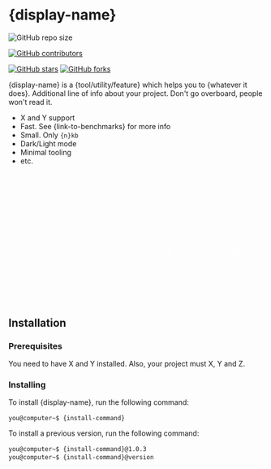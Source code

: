 # {display-name}

<!--
Hey there!
Thanks for checking this out. If you find this helpful, please leave a star!
If you have any suggestions, feel free to open a pull request or an issue.

To make life easier, do a quick search-and-replace for:
{display-name}: The project's display name
{repo-name}: The name of the repo the project
{github-username}: The username under which the repo is

Make sure to read through the whole README.
-->

<!-- 
Badges are a great way to show tiny tidbits of info.
They also attract the eye but don't overuse them.

You can also make these badges link to relevant pages.

Quick note, remove the comments/move them all to the top so that the comments
render properly.
-->

<!-- 
Repo size is more "universal" than, say, npm package size. 
Feel free to change this.
-->
![GitHub repo size][repo-size]

<!-- 
Just to encourage others to contribute.
-->
[![GitHub contributors][contributors]][contributors-url]

<!--
You may be thinking, 

"why is there a badge for stars (and stuff)? 
aren't they already shown on the repo's homepage?"

Well, the fact is this README may be shown in other places.
For example, if this is an npm package, this README will also be shown on npm.
There may also be other places where this is shown.
If this README is supposed to be only on GitHub, feel free to remove these badges.
-->
[![GitHub stars][stars]][stars-url]
[![GitHub forks][forks]][forks-url]

<!--
Here's a bunch of commonly used badges to save a visit to shields.io.
You can uncomment them if you want. Don't forget to uncomment and fill 
their respective references at the bottom of the page.

[![GitHub Workflow Status][workflow-status]][workflow-url]
![npm bundle size][npm-size]
[![npm downloads][npm-downloads]][repo-npm]
[![License][license]][license-url]
![Page Hits][page-hits]

There's more at shields.io and at other sources. You can use them if relevant.
Once again, don't add too much. Try to limit badges to a single line.
-->

<!--
Before you start, check out the writing guidelines 
which lives at ./writing-guidelines.md for general writing tips.
-->

<!--
You can place a logo or a banner image near the top of the README. 
Don't place both, if you want to just place the logo in the banner.
-->

<!-- 
Place a logo here. You can also make the logo move to the right by using:

<img src="src" align"right">
-->

{display-name} is a {tool/utility/feature} which helps you to {whatever it does}.
Additional line of info about your project. Don't go overboard, people won't
read it.

<!-- 
Place a list of highlights here
-->
- X and Y support
- Fast. See {link-to-benchmarks} for more info
- Small. Only `{n}kb`
- Dark/Light mode
- Minimal tooling
- etc.

<!--
Place a banner image here.

Always set a background color if any parts of the image do not contrast 
with black or white. This is done because some images which look good 
in the light theme won't look good in the dark theme and vice versa.

You can put a short description above the banner if you like.
-->
![{display-name][banner]

<!-- 
Use this space after the banner to show 2-3 screenshots of what your project does.
A picture is worth a thousand words. 

Only exception is don't put screenshots if it's just code. 
Put the code in code blocks. 
Of course don't do this if you are showcasing some kind of linter for editors, etc.
-->

<!-- 
Once you have a clear and concise description of the project,
direct people to install the project and try it for themselves
-->
## Installation

### Prerequisites

You need to have X and Y installed. Also, your project must X, Y and Z.

### Installing

<!--
1. Give them a quick and easy way to install a production version
2. Show them how they can install previous versions and nightly builds
-->

To install {display-name}, run the following command:

<!--
Use the console language because it highlights the prompt
-->
```console
you@computer~$ {install-command}
```

To install a previous version, run the following command:

```console
you@computer~$ {install-command}@1.0.3
you@computer~$ {install-command}@version
```

<!-- 
If there are any alternate downloads, show them here.

For example, you may have the option to install a core lightweight option, etc.
Place them here.
-->

<!--
Always prefer reference-style links because
1. They are easy to maintain
2. There is always going to be that person 
   who is reading this in an editor/as a raw file. 
-->
[repo-size]: https://img.shields.io/github/repo-size/{github-username}/{repo-name}

[stars]: https://img.shields.io/github/stars/{github-username}/{repo-name}
[stars-url]: https://github.com/{github-username}/{repo-name}/stargazers

[contributors]: https://img.shields.io/github/contributors/{github-username}/{repo-name}
[contributors-url]: https://github.com/{github-username}/{repo-name}/graphs/contributors

[forks]: https://img.shields.io/github/forks/{github-username}/{repo-name}
[forks-url]: https://github.com/{github-username}/{repo-name}/network/members

[banner]: ./assets/banner.gif

<!--
Extra badges. See top for more info.

[workflow-status]: https://img.shields.io/github/workflow/status/{github-username}/{repo-name}/{workflow-name}
[workflow-url]: https://github.com/{github-username}/{repo-name}/actions

[npm-size]: https://img.shields.io/bundlephobia/minzip/{repo-name}
[npm-size-url]: https://bundlephobia.com/package/{repo-name}

[npm-downloads]: https://img.shields.io/npm/dw/{repo-name}
[repo-npm]: https://npm.im/{repo-name}

[license]: https://img.shields.io/github/license/github-username/{repo-name}
[license-url]: ./LICENSE

[page-hits]: https://hits.seeyoufarm.com/api/count/incr/badge.svg?url=https%3A%2F%2Fgithub.com%2Fgithub-username%2Frepo-name&count_bg=%2379C83D&title_bg=%23555555&icon=&icon_color=%23E7E7E7&title=hits&edge_flat=false
-->
